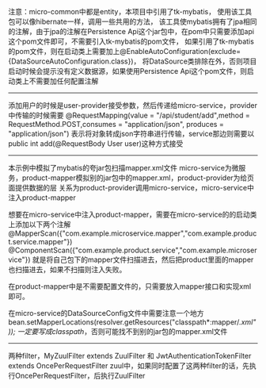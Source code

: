注意：micro-common中都是entity，本项目中引用了tk-mybatis，
使用该工具包可以像hibernate一样，调用一些共用的方法，
该工具使mybatis拥有了jpa相同的注解，由于jpa的注解在Persistence Api这个jar包中，在pom中只需要添加api这个pom文件即可，不需要引入tk-mybatis的pom文件，
如果引用了tk-mybatis的pom文件，则在启动类上需要加上@EnableAutoConfiguration(exclude={DataSourceAutoConfiguration.class})，
将DataSource类排除在外，否则项目启动时候会提示没有定义数据源，如果使用Persistence Api这个pom文件，则启动类上不需要加任何配置注解


----------------------------------

添加用户的时候是user-provider接受参数，然后传递给micro-service，provider中传输的时候需要
@RequestMapping(value = "/api/student/add",method = RequestMethod.POST,consumes = "application/json", produces = "application/json")
表示将对象转成json字符串进行传输，service那边则需要以public int add(@RequestBody User user)这种方式接受


--------------------------------
本示例中模拟了mybatis的夸jar包扫描mapper.xml文件
micro-service为微服务，product-mapper模拟别的jar包中的mapper.xml，product-provider为给页面提供数据的层
关系为product-provider调用micro-service，micro-service中注入product-mapper

想要在micro-service中注入product-mapper，需要在micro-service的的启动类上添加以下两个注解
@MapperScan({"com.example.microservice.mapper","com.example.product.service.mapper"})
@ComponentScan({"com.example.product.service","com.example.microservice"})
就是将自己包下的mapper文件扫描进去，然后把product里面的mapper也扫描进去，如果不扫描则注入失败。

在product-mapper中是不需要配置文件的，只需要放入mapper接口和实现xml即可。

在micro-service的DataSourceConfig文件中需要注意一个地方
bean.setMapperLocations(resolver.getResources("classpath*:mapper/*.xml"));
一定要写成classpath*，否则可能找不到别的jar包的mapper.xml文件


---------------------------------------

两种filter，MyZuulFilter extends ZuulFilter 和 JwtAuthenticationTokenFilter extends OncePerRequestFilter
zuul中，如果同时配置了这两种filter的话，先执行OncePerRequestFilter，后执行ZuulFilter